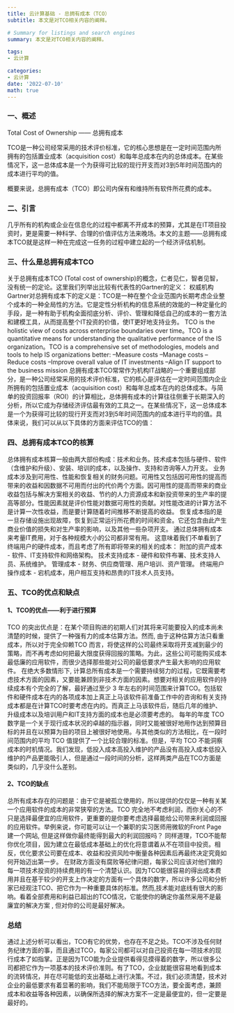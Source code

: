 ```yaml
---
title: 云计算基础 - 总拥有成本（TCO）
subtitle: 本文是对TCO相关内容的阐释。

# Summary for listings and search engines
summary: 本文是对TCO相关内容的阐释。

tags: 
- 云计算

categories: 
- 云计算
date: '2022-07-10'
math: true
---
```

### 一、概述
Total Cost of Ownership —— 总拥有成本

TCO是一种公司经常采用的技术评价标准，它的核心思想是在一定时间范围内所拥有的包括置业成本（acquisition cost）和每年总成本在内的总体成本。在某些情况下，这一总体成本是一个为获得可比较的现行开支而对3到5年时间范围内的成本进行平均的值。

概要来说，总拥有成本（TCO）即公司内保有和维持所有软件所花费的成本。
### 二、引言
几乎所有的机构或企业在信息化的过程中都离不开成本的预算，尤其是在IT项目投资时，更是需要一种科学、合理的价值评估方法来晚场。本文的主题——总拥有成本TCO就是这样一种在完成这一任务的过程中建立起的一个经济评估机制。


### 三、什么是总拥有成本TCO
关于总拥有成本TCO (Total cost of ownership)的概念，仁者见仁，智者见智，没有统一的定论。这里我们列举出比较有代表性的Gartner的定义：
权威机构Gartner对总拥有成本下的定义是：TCO是一种在整个企业范围内长期考虑企业整个成本的一种全局性的方法。它是定性分析机构的信息系统的效能的一种定量化的手段，是一种有助于机构全面彻底分析、评价、管理和降低自己的成本的一套方法和建模工具，从而提高整个IT投资的价值，使IT更好地支持业务。
TCO is the holistic view of costs across enterprise boundaries over time。TCO is a quantitative means for understanding the qualitative performance of the IS organization。TCO is a comprehensive set of methodologies, models and tools to help IS organizations better:
–Measure costs
–Manage costs
–Reduce costs
–Improve overall value of IT investments
–Align IT support to the business mission
总拥有成本TCO常常作为机构IT战略的一个重要组成部分，是一种公司经常采用的技术评价标准，它的核心是评估在一定时间范围内企业所拥有的包括置业成本（acquisition cost）和每年总成本在内的总体成本。与简单的投资回报率（ROI）的计算相比，总体拥有成本的计算往往侧重于长期深入的分析，所以它成为存储经济评估最有效的工具之一。在某些情况下，这一总体成本是一个为获得可比较的现行开支而对3到5年时间范围内的成本进行平均的值。具体来说，我们可以从以下具体的方面来评估TCO的值：
 

### 四、总拥有成本TCO的核算
总体拥有成本核算一般由两大部份构成：技术和业务。技术成本包括与硬件、软件（含维护和升级）、安装、培训的成本，以及操作、支持和咨询等人力开支。
业务成本涉及到可用性、性能和恢复相关的财务问题。可用性又包括因可用性的提高而带来的收益和因数据不可用而付出的代价两个方面。因可用性的提高而带来的商业收益包括与解决方案相关的收益、节约的人力资源成本和新投资带来的生产率的提高等部分。性能因素就是评价性能对数据可用性的贡献。对性能改进的计算方法不是计算一次性收益，而是要计算随着时间推移不断提高的收益。
恢复成本指的是一旦存储设施出现故障，恢复到正常运行所花费的时间和资金。它还包含由此产生商业价值的损失和对生产率的影响，以及其他一些杂项开支。
通过总体拥有成本来考量IT费用，对于各种规模大小的公司都非常有用。 这意味着我们不单看到了终端用户的硬件成本，而且考虑了所有即将带来的相关的成本：
附加的资产成本 - 软件、IT支持软件和网络架构。
技术支持成本 - 硬件和软件布署、技术支持人员、系统维护。
管理成本 - 财务、供应商管理、用户培训、资产管理。 
终端用户操作成本 - 宕机成本，用户相互支持和昂贵的IT技术人员支持。
 

### 五、TCO的优点和缺点
#### 1、TCO的优点——利于进行预算
TCO 的突出优点是：在某个项目购进的初期人们对其将来可能要投入的成本尚未清楚的时候，提供了一种强有力的成本估算方法。然而, 由于这种估算方法只看重成本，所以对于完全仰赖TCO 而言，将使这样的公司最终采取将开支减到最少的策略，而不再考虑如何把最大限度获得回报的策略。为此，这些公司可能购买成本最低廉的应用软件，而很少选择那些能对公司的最低要求产生最大影响的应用软件。
在绝大多数情形下, 计算总所有成本是一个需要持续努力的过程，它既需要考虑技术方面的因素，又要能兼顾到非技术方面的因素。想要对相关的应用软件的持续成本有个完全的了解，最好通过至少 3 年左右的时间范围来计算TCO。包括软件和硬件成本在内的各项成本加上真正上马该软件前准备工作中的咨询和有关支持成本都是在计算TCO时要考虑在内的。而真正上马该软件后，随后几年的维护、升级成本以及培训用户和IT支持方面的成本也是必须要考虑的。
每年的年度 TCO 数字是一个关于现行成本状况的卓越的指示器，同时又能被很好地用作达到预算目标的并且在以预算为目的项目上被很好地使用。与其他类似的方法相比，在一段时间范围内的平均 TCO 值提供了一个比较合理的标准。但是，平均 TCO 不能洞察成本的时机情况。我们发现，低投入成本高投入维护的产品没有高投入成本低投入维护的产品更能吸引人，但是通过一段时间的分析，这样两类产品在TCO方面是类似的，几乎没什么差别。
#### 2、TCO的缺点
总所有成本存在的问题是：由于它是被孤立使用的，所以提供的仅仅是一种有关某一个应用软件的成本的非常狭窄的方法。TCO 完全地不考虑利润，而你关心的不只是选择最便宜的应用软件，更重要的是你要考虑选择最能给公司带来利润或回报的应用软件。举例来说，你可能可以让一个兼职的实习医师用微软的Front Page建一个网站, 但是这样做你最终能得到最大的利润回报吗？
同样道理，TCO不能帮你优化项目，因为建立在最低成本基础上的优化将意谓着从不在项目中投资。相反，优化要求公司要在成本、收益和投资风险中衡量各种因素后再最终决定究竟如何开始迈出第一步。
在财政方面没有腐败等纪律问题，每家公司应该对他们做的每一项技术投资的持续费用的有一个清楚认识。因为TCO能很容易的得出成本费用并且在基于较少的开支上作决定的方面有一个具体的数字，所以许多公司和分析家已经观注TCO、把它作为一种重要具体的标准。然而,技术能对底线有很大的影响。看着全部费用和利益已超出的TCO情况，它能使你的确定你虽然采用不是最廉宜的解决方案 , 但对你的公司是最好解决。

### 总结
通过上述分析可以看出，TCO有它的优势，也存在不足之处。TCO不涉及任何财务纪律方面的事，而且通过TCO，每家公司都可以对自己投资在每一项技术的现行成本了如指掌。正是因为TCO能为企业提供看得见摸得着的数字，所以很多公司都把它作为一项基本的技术评价准则。有了TCO，企业就能很容易地看到成本的流转情况，并在尽可能低的支出基础上进行决策。不过，我们必须清楚，技术对企业的最低要求有着显著的影响，我们不能局限于TCO方法，要全面考虑，兼顾成本和收益等各种因素，以确保所选择的解决方案不一定是最便宜的，但一定要是最好的。
